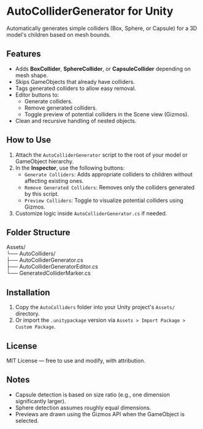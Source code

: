 # AutoColliderGenerator for Unity

Automatically generates simple colliders (Box, Sphere, or Capsule) for a 3D model's children based on mesh bounds.

## Features

- Adds **BoxCollider**, **SphereCollider**, or **CapsuleCollider** depending on mesh shape.
- Skips GameObjects that already have colliders.
- Tags generated colliders to allow easy removal.
- Editor buttons to:
  - Generate colliders.
  - Remove generated colliders.
  - Toggle preview of potential colliders in the Scene view (Gizmos).
- Clean and recursive handling of nested objects.

## How to Use

1. Attach the `AutoColliderGenerator` script to the root of your model or GameObject hierarchy.
2. In the **Inspector**, use the following buttons:
   - `Generate Colliders`: Adds appropriate colliders to children without affecting existing ones.
   - `Remove Generated Colliders`: Removes only the colliders generated by this script.
   - `Preview Colliders`: Toggle to visualize potential colliders using Gizmos.
3. Customize logic inside `AutoColliderGenerator.cs` if needed.

## Folder Structure

Assets/ <br>
└── AutoColliders/ <br>
├── AutoColliderGenerator.cs <br>
├── AutoColliderGeneratorEditor.cs <br>
└── GeneratedColliderMarker.cs


## Installation

1. Copy the `AutoColliders` folder into your Unity project's `Assets/` directory.
2. Or import the `.unitypackage` version via `Assets > Import Package > Custom Package`.

## License

MIT License — free to use and modify, with attribution.

## Notes

- Capsule detection is based on size ratio (e.g., one dimension significantly larger).
- Sphere detection assumes roughly equal dimensions.
- Previews are drawn using the Gizmos API when the GameObject is selected.
